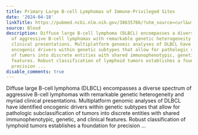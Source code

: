 ```yaml
---
title: Primary Large B-cell Lymphomas of Immune-Privileged Sites
date: '2024-04-18'
linkTitle: https://pubmed.ncbi.nlm.nih.gov/38635786/?utm_source=curl&utm_medium=rss&utm_campaign=journals&utm_content=7603509&fc=None&ff=20240419180729&v=2.18.0.post9+e462414
source: Blood
description: Diffuse large B-cell lymphoma (DLBCL) encompasses a diverse spectrum
  of aggressive B-cell lymphomas with remarkable genetic heterogeneity and myriad
  clinical presentations. Multiplatform genomic analyses of DLBCL have identified
  oncogenic drivers within genetic subtypes that allow for pathologic subclassification
  of tumors into discrete entities with shared immunophenotypic, genetic, and clinical
  features. Robust classification of lymphoid tumors establishes a foundation for
  precision ...
disable_comments: true
---
```

Diffuse large B-cell lymphoma (DLBCL) encompasses a diverse spectrum of aggressive B-cell lymphomas with remarkable genetic heterogeneity and myriad clinical presentations. Multiplatform genomic analyses of DLBCL have identified oncogenic drivers within genetic subtypes that allow for pathologic subclassification of tumors into discrete entities with shared immunophenotypic, genetic, and clinical features. Robust classification of lymphoid tumors establishes a foundation for precision ...